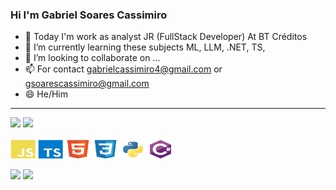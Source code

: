 ### Hi I'm Gabriel Soares Cassimiro

- 🔭 Today I'm work as analyst JR (FullStack Developer) At BT Créditos 
- 🌱 I’m currently learning these subjects  ML, LLM, .NET, TS,
- 👯 I’m looking to collaborate on ...
- 📫 For contact gabrielcassimiro4@gmail.com or gsoarescassimiro@gmail.com
- 😄 He/Him

  
 -------
<div style="justify-content: space-around;">
  <img height="180em" src='https://github-readme-stats.vercel.app/api?username=GabrielSoaCassi&show_icons=true&theme=merko'/>
  
  <img height="180em" src='https://github-readme-stats.vercel.app/api/top-langs/?username=GabrielSoaCassi&layout=compact&theme=merko'/>
</div>

<div style="display: inline_block"><br>
  <img align="center" alt="Gabriel-Js" height="30" width="40" src="https://raw.githubusercontent.com/devicons/devicon/master/icons/javascript/javascript-plain.svg">
  <img align="center" alt="Gabriel-Ts" height="30" width="40" src="https://raw.githubusercontent.com/devicons/devicon/master/icons/typescript/typescript-plain.svg">
  <img align="center" alt="Gabriel-HTML" height="30" width="40" src="https://raw.githubusercontent.com/devicons/devicon/master/icons/html5/html5-original.svg">
  <img align="center" alt="Gabriel-CSS" height="30" width="40" src="https://raw.githubusercontent.com/devicons/devicon/master/icons/css3/css3-original.svg">
  <img align="center" alt="Gabriel-Python" height="30" width="40" src="https://raw.githubusercontent.com/devicons/devicon/master/icons/python/python-original.svg">
  <img align="center" alt="Gabriel-Csharp" height="30" width="40" src="https://raw.githubusercontent.com/devicons/devicon/master/icons/csharp/csharp-original.svg">
</div>
<br>
<div>
  <a href="mailto:gabrielcassimiro4@gmail.com" target="_blank"><img src="https://img.shields.io/badge/Gmail-D14836?style=for-the-badge&logo=gmail&logoColor=white"/></a>
   <a href="https://www.linkedin.com/in/gabrielcass/"target="_blank"><img src="https://img.shields.io/badge/LinkedIn-0077B5?style=for-the-badge&logo=linkedin&logoColor=white"/></a>
</div>
